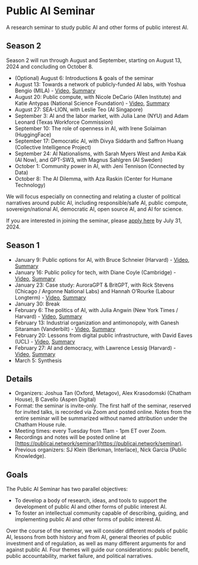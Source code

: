 # Public AI Seminar

A research seminar to study public AI and other forms of public interest AI.

## Season 2
Season 2 will run through August and September, starting on August 13, 2024 and concluding on October 8.

- (Optional) August 6: Introductions & goals of the seminar
- August 13: Towards a network of publicly-funded AI labs, with Yoshua Bengio (MILA) - [Video](https://archive.org/details/public-ai-bengio), [Summary](https://docs.google.com/document/d/1na9xHK95XLW9TaUOx5DF_bpTu9mgTQYSAT7bWzWAMHM/edit)
- August 20: Public compute, with Nicole DeCario (Allen Institute) and Katie Antypas (National Science Foundation) - [Video](), [Summary](https://docs.google.com/document/d/1Dr3UlH9Orb7GD0wYga94xNIVKOrEkjH2P_A1qqvBWZ4/edit?usp=sharing)
- August 27: SEA-LION, with Leslie Teo (AI Singapore)
- September 3: AI and the labor market, with Julia Lane (NYU) and Adam Leonard (Texas Workforce Commission)
- September 10: The role of openness in AI, with Irene Solaiman (HuggingFace)
- September 17: Democratic AI, with Divya Siddarth and Saffron Huang (Collective Intelligence Project)
- September 24: AI Nationalisms, with Sarah Myers West and Amba Kak (AI Now), and GPT-SW3, with Magnus Sahlgren (AI Sweden)
- October 1: Community power in AI, with Jeni Tennison (Connected by Data)
- October 8: The AI Dilemma, with Aza Raskin (Center for Humane Technology)

We will focus especially on connecting and relating a cluster of political narratives around public AI, including responsible/safe AI, public compute, sovereign/national AI, democratic AI, open source AI, and AI for science.

If you are interested in joining the seminar, please [apply here](https://forms.gle/1f8fkcCEjEoJF6L78) by July 31, 2024.

## Season 1
- January 9: Public options for AI, with Bruce Schneier (Harvard) - [Video](https://archive.org/details/public-ai-schneier), [Summary](https://docs.google.com/document/d/1j0foQVDe0ELYJCrZxOM7ueSiXFVvWr84Hycl2ZdeWFE/edit)
- January 16: Public policy for tech, with Diane Coyle (Cambridge) - [Video](https://archive.org/details/public-ai-coyle), [Summary](https://docs.google.com/document/d/1n3DcShalIqN0drYMJbbZBANNWbKznAtiT5n3jtsz0tM/edit)
- January 23: Case study: AuroraGPT & BritGPT, with Rick Stevens (Chicago / Argonne National Labs) and Hannah O’Rourke (Labour Longterm) - [Video](https://archive.org/details/public-ai-stevens-orourke), [Summary](https://docs.google.com/document/d/1B2hpWIP-8kXCHuMuJ9ocr3Nk-R-M37OavXLyefiWiUQ/edit)
- January 30: Break
- February 6: The politics of AI, with Julia Angwin (New York Times / Harvard) - [Video](https://archive.org/details/public-ai-angwin), [Summary](https://docs.google.com/document/d/14KkrfR7dLQcrUotxhXDQhoTHSV0wg6ehWpPddt6gyko/edit)
- February 13: Industrial organization and antimonopoly, with Ganesh Sitaraman (Vanderbilt) - [Video](https://archive.org/details/public-ai-sitaraman), [Summary](https://docs.google.com/document/d/1tJMZ0QHDO2fn1R_Ilftpx9nwliBy_CIufxFfPIgAltU/edit)
- February 20: Lessons from digital public infrastructure, with David Eaves (UCL) - [Video](https://archive.org/details/public-ai-eaves), [Summary](https://docs.google.com/document/d/1kuVO1-7o_RQCMk6USywjrlX-31q3beOAWDChAFvJIAk/edit)
- February 27: AI and democracy, with Lawrence Lessig (Harvard) - [Video](https://archive.org/details/public-ai-lessig), [Summary](https://docs.google.com/document/d/1jHePFaAw_0MJSBqZ84Toep1GS3HR5DftpyHTzTTL8qk/edit)
- March 5: Synthesis

## Details
- Organizers: Joshua Tan (Oxford, Metagov), Alex Krasodomski (Chatham House), B Cavello (Aspen Digital)
- Format: the seminar is invite-only. The first half of the seminar, reserved for invited talks, is recorded via Zoom and posted online. Notes from the entire seminar will be summarized without named attribution under the Chatham House rule.
- Meeting times: every Tuesday from 11am - 1pm ET over Zoom.
- Recordings and notes will be posted online at [https://publicai.network/seminar](https://publicai.network/seminar).
- Previous organizers: SJ Klein (Berkman, Interlace), Nick Garcia (Public Knowledge).

## Goals
The Public AI Seminar has two parallel objectives: 
- To develop a body of research, ideas, and tools to support the development of public AI and other forms of public interest AI.
- To foster an intellectual community capable of describing, guiding, and implementing public AI and other forms of public interest AI.

Over the course of the seminar, we will consider different models of public AI, lessons from both history and from AI, general theories of public investment and of regulation, as well as many different arguments for and against public AI. Four themes will guide our considerations: public benefit, public accountability, market failure, and political narratives.
